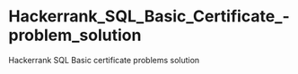 # Hackerrank_SQL_Basic_Certificate_-problem_solution
Hackerrank SQL Basic certificate problems solution
